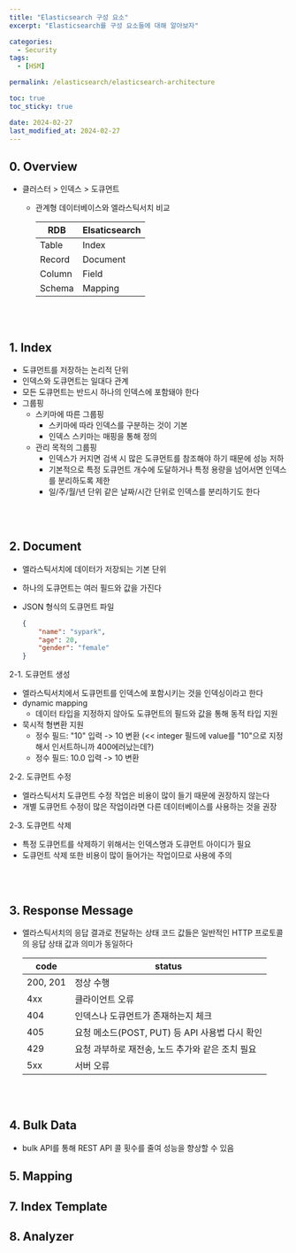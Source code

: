 ```yaml
---
title: "Elasticsearch 구성 요소"
excerpt: "Elasticsearch를 구성 요소들에 대해 알아보자"

categories:
  - Security
tags:
  - [HSM]

permalink: /elasticsearch/elasticsearch-architecture

toc: true
toc_sticky: true

date: 2024-02-27
last_modified_at: 2024-02-27
---
```


## 0. Overview
- 클러스터 > 인덱스 > 도큐먼트
  - 관계형 데이터베이스와 엘라스틱서치 비교
  
    |RDB|Elsaticsearch|
    |---|---|
    |Table|Index|
    |Record|Document|
    |Column|Field|
    |Schema|Mapping|


<br>
<br>

## 1. Index
- 도큐먼트를 저장하는 논리적 단위
- 인덱스와 도큐먼트는 일대다 관계
- 모든 도큐먼트는 반드시 하나의 인덱스에 포함돼야 한다
- 그룹핑
  - 스키마에 따른 그룹핑
    - 스키마에 따라 인덱스를 구분하는 것이 기본
    - 인덱스 스키마는 매핑을 통해 정의
  - 관리 목적의 그룹핑
    - 인덱스가 커지면 검색 시 많은 도큐먼트를 참조해야 하기 때문에 성능 저하
    - 기본적으로 특정 도큐먼트 개수에 도달하거나 특정 용량을 넘어서면 인덱스를 분리하도록 제한
    - 일/주/월/년 단위 같은 날짜/시간 단위로 인덱스를 분리하기도 한다

<br>
<br>

## 2. Document
- 엘라스틱서치에 데이터가 저장되는 기본 단위
- 하나의 도큐먼트는 여러 필드와 값을 가진다
- JSON 형식의 도큐먼트 파일
    
    ``` json
    {
        "name": "sypark",
        "age": 20,
        "gender": "female"
    }
    ```
2-1. 도큐먼트 생성
- 엘라스틱서치에서 도큐먼트를 인덱스에 포함시키는 것을 인덱싱이라고 한다
- dynamic mapping
  - 데이터 타입을 지정하지 않아도 도큐먼트의 필드와 값을 통해 동적 타입 지원
- 묵시적 형변환 지원
  - 정수 필드: "10" 입력 -> 10 변환 (<< integer 필드에 value를 "10"으로 지정해서 인서트하니까 400에러났는데?)
  - 정수 필드: 10.0 입력 -> 10 변환

2-2. 도큐먼트 수정
- 엘라스틱서치 도큐먼트 수정 작업은 비용이 많이 들기 때문에 권장하지 않는다
- 개별 도큐먼트 수정이 많은 작업이라면 다른 데이터베이스를 사용하는 것을 권장

2-3. 도큐먼트 삭제
- 특정 도큐먼트를 삭제하기 위해서는 인덱스명과 도큐먼트 아이디가 필요
- 도큐먼트 삭제 또한 비용이 많이 들어가는 작업이므로 사용에 주의

<br>
<br>

## 3. Response Message
- 엘라스틱서치의 응답 결과로 전달하는 상태 코드 값들은 일반적인 HTTP 프로토콜의 응답 상태 값과 의미가 동일하다

    |code|status|
    |---|---|
    |200, 201|정상 수행|
    |4xx|클라이언트 오류|
    |404|인덱스나 도큐먼트가 존재하는지 체크|
    |405|요청 메소드(POST, PUT) 등 API 사용법 다시 확인|
    |429|요청 과부하로 재전송, 노드 추가와 같은 조치 필요|
    |5xx|서버 오류|

<br>
<br>

## 4. Bulk Data
- bulk API를 통해 REST API 콜 횟수를 줄여 성능을 향상할 수 있음

## 5. Mapping
## 7. Index Template
## 8. Analyzer